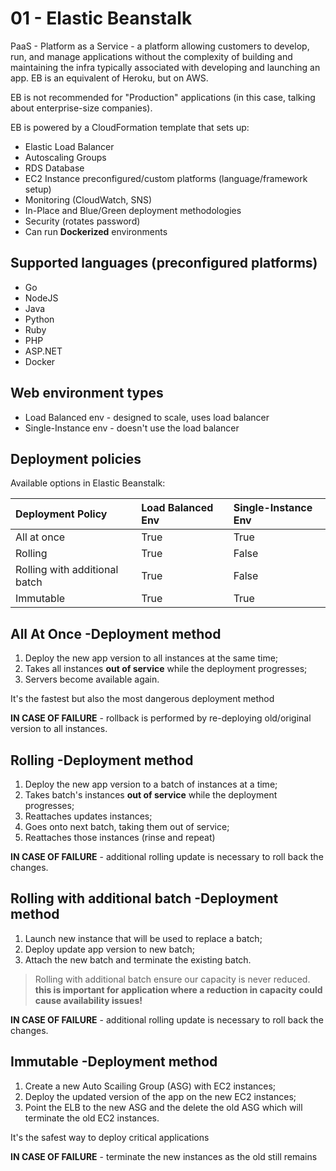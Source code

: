 # 01 - Elastic Beanstalk

PaaS - Platform as a Service - a platform allowing customers to develop, run, and manage applications without the complexity of building and maintaining the infra typically associated with developing and launching an app. EB is an equivalent of Heroku, but on AWS.

EB is not recommended for "Production" applications (in this case, talking about enterprise-size companies).

EB is powered by a CloudFormation template that sets up:

* Elastic Load Balancer
* Autoscaling Groups
* RDS Database
* EC2 Instance preconfigured/custom platforms (language/framework setup)
* Monitoring (CloudWatch, SNS)
* In-Place and Blue/Green deployment methodologies
* Security (rotates password)
* Can run **Dockerized** environments

## Supported languages (preconfigured platforms)

* Go
* NodeJS
* Java
* Python
* Ruby
* PHP
* ASP.NET
* Docker

## Web environment types

* Load Balanced env - designed to scale, uses load balancer
* Single-Instance env - doesn't use the load balancer

## Deployment policies

Available options in Elastic Beanstalk:

| Deployment Policy | Load Balanced Env | Single-Instance Env |
| :-- | :-- | :-- |
| All at once | True | True |
| Rolling | True | False |
| Rolling with additional batch | True | False |
| Immutable | True | True |

## All At Once -Deployment method

1. Deploy the new app version to all instances at the same time;
2. Takes all instances **out of service** while the deployment progresses;
3. Servers become available again.

It's the fastest but also the most dangerous deployment method

**IN CASE OF FAILURE** - rollback is performed by re-deploying old/original version to all instances.

## Rolling -Deployment method

1. Deploy the new app version to a batch of instances at a time;
2. Takes batch's instances **out of service** while the deployment progresses;
3. Reattaches updates instances;
4. Goes onto next batch, taking them out of service;
5. Reattaches those instances (rinse and repeat)

**IN CASE OF FAILURE** - additional rolling update is necessary to roll back the changes.

## Rolling with additional batch -Deployment method

1. Launch new instance that will be used to replace a batch;
2. Deploy update app version to new batch;
3. Attach the new batch and terminate the existing batch.

> Rolling with additional batch ensure our capacity is never reduced. **this is important for application where a reduction in capacity could cause availability issues!**

**IN CASE OF FAILURE** - additional rolling update is necessary to roll back the changes.

## Immutable -Deployment method

1. Create a new Auto Scailing Group (ASG) with EC2 instances;
2. Deploy the updated version of the app on the new EC2 instances;
3. Point the ELB to the new ASG and the delete the old ASG which will terminate the old EC2 instances.

It's the safest way to deploy critical applications

**IN CASE OF FAILURE** - terminate the new instances as the old still remains
